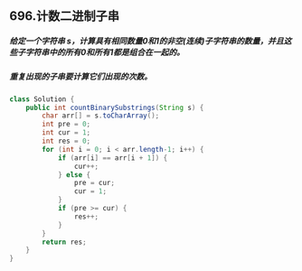 ## 696.计数二进制子串

##### 给定一个字符串 s，计算具有相同数量0和1的非空(连续)子字符串的数量，并且这些子字符串中的所有0和所有1都是组合在一起的。

##### 重复出现的子串要计算它们出现的次数。

```java
class Solution {
    public int countBinarySubstrings(String s) {
        char arr[] = s.toCharArray();
		int pre = 0;
		int cur = 1;
		int res = 0;
		for (int i = 0; i < arr.length-1; i++) {
			if (arr[i] == arr[i + 1]) {
				cur++;
			} else {
				pre = cur;
				cur = 1;
			}
			if (pre >= cur) {
				res++;
			}
		}
        return res;
    }
}
```

